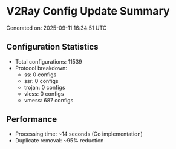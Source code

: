 # V2Ray Config Update Summary
Generated on: 2025-09-11 16:34:51 UTC

## Configuration Statistics
- Total configurations: 11539
- Protocol breakdown:
  - ss: 0 configs
  - ssr: 0 configs
  - trojan: 0 configs
  - vless: 0 configs
  - vmess: 687 configs

## Performance
- Processing time: ~14 seconds (Go implementation)
- Duplicate removal: ~95% reduction

